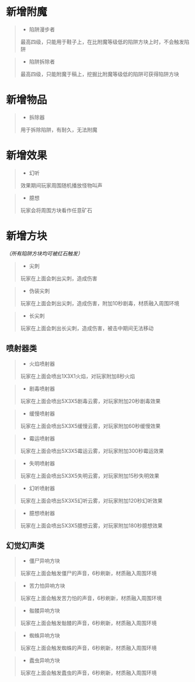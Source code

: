 

# 新增附魔

> - 陷阱漫步者 
>
> 最高四级，只能用于鞋子上，在比附魔等级低的陷阱方块上时，不会触发陷阱

> - 陷阱拆除者
>
> 最高四级，只能附魔于稿上，挖掘比附魔等级低的陷阱可获得陷阱方块

# 新增物品

> - 拆除器
>
> 用于拆除陷阱，有耐久，无法附魔

# 新增效果

> - 幻听
>
> 效果期间玩家周围随机播放怪物叫声

> - 臆想
>
> 玩家会将周围方块看作任意矿石

# 新增方块
*（所有陷阱方块均可被红石触发）*

> - 尖刺
>
> 玩家在上面会刺出尖刺，造成伤害

> - 伪装尖刺
>
> 玩家在上面会刺出尖刺，造成伤害，附加10秒剧毒，材质融入周围环境

> - 长尖刺
>
> 玩家在上面会刺出长尖刺，造成伤害，被击中期间无法移动

## 喷射器类

> - 火焰喷射器
>
> 玩家在上面会喷出1X3X1火焰，对玩家附加8秒火焰

> - 剧毒喷射器
>
> 玩家在上面会喷出5X3X5剧毒云雾，对玩家附加20秒剧毒效果

> - 缓慢喷射器
>
> 玩家在上面会喷出5X3X5缓慢云雾，对玩家附加60秒缓慢效果

> - 霉运喷射器
>
> 玩家在上面会喷出5X3X5霉运云雾，对玩家附加300秒霉运效果

> - 失明喷射器
>
> 玩家在上面会喷出5X3X5失明云雾，对玩家附加15秒失明效果

> - 幻听喷射器
>
> 玩家在上面会喷出5X3X5幻听云雾，对玩家附加120秒幻听效果

> - 臆想喷射器
>
> 玩家在上面会喷出5X3X5臆想云雾，对玩家附加180秒臆想效果

## 幻觉幻声类

> - 僵尸异响方块
>
> 玩家在上面会触发僵尸的声音，6秒刷新，材质融入周围环境

> - 苦力怕异响方块
>
> 玩家在上面会触发苦力怕的声音，6秒刷新，材质融入周围环境

> - 骷髅异响方块
>
> 玩家在上面会触发骷髅的声音，6秒刷新，材质融入周围环境

> - 蜘蛛异响方块
>
> 玩家在上面会触发蜘蛛的声音，6秒刷新，材质融入周围环境

> - 蠹虫异响方块
>
> 玩家在上面会触发蠹虫的声音，6秒刷新，材质融入周围环境